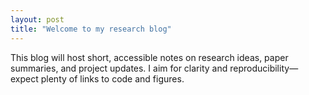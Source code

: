 ```yaml
---
layout: post
title: "Welcome to my research blog"
---
```


This blog will host short, accessible notes on research ideas, paper summaries, and project updates. I aim for clarity and reproducibility—expect plenty of links to code and figures.
